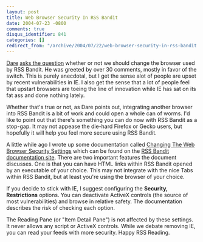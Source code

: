 ```yaml
---
layout: post
title: Web Browser Security In RSS Bandit
date: 2004-07-23 -0800
comments: true
disqus_identifier: 841
categories: []
redirect_from: "/archive/2004/07/22/web-browser-security-in-rss-bandit.aspx/"
---
```


[Dare](http://www.25hoursaday.com/) [asks the
question](http://www.25hoursaday.com/weblog/PermaLink.aspx?guid=f0e81765-a3b9-40d7-ad3d-e0500b7abcc1)
whether or not we should change the browser used by RSS Bandit. He was
greeted by over 30 comments, mostly in favor of the switch. This is
purely anecdotal, but I get the sense alot of people are upset by recent
vulnerabilities in IE. I also get the sense that a lot of people feel
that upstart browsers are toeing the line of innovation while IE has sat
on its fat ass and done nothing lately.

Whether that's true or not, as Dare points out, integrating another
browser into RSS Bandit is a bit of work and could open a whole can of
worms. I'd like to point out that there's something you can do now with
RSS Bandit as a stop-gap. It may not appease the die-hard Firefox or
Gecko users, but hopefully it will help you feel more secure using RSS
Bandit.

A little while ago I wrote up some documentation called [Changing The
Web Browser Security
Settings](http://www.rssbandit.org/docs/html/getting_started/changing_web_browser_security_settings.htm)
which can be found on the [RSS Bandit documentation
site](http://www.rssbandit.org/docs/). There are two important features
the document discusses. One is that you can have HTML links within RSS
Bandit opened by an executable of your choice. This may not integrate
with the nice Tabs within RSS Bandit, but at least you're using the
browser of your choice.

If you decide to stick with IE, I suggest configuring the **Security,
Restrictions** options. You can deactivate ActiveX controls (the source
of most vulnerabilities) and browse in relative safety. The
documentation describes the risk of checking each option.

The Reading Pane (or "Item Detail Pane") is not affected by these
settings. It never allows any script or ActiveX controls. While we
debate removing IE, you can read your feeds with more security. Happy
RSS Reading.

